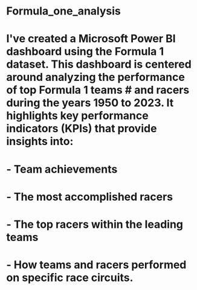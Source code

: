 # Formula_one_analysis 
# I've created a Microsoft Power BI dashboard using the Formula 1 dataset. This dashboard is centered around analyzing the performance of top Formula 1 teams # and racers during the years 1950 to 2023. It highlights key performance indicators (KPIs) that provide insights into:

# - Team achievements
# - The most accomplished racers
# - The top racers within the leading teams
# - How teams and racers performed on specific race circuits.

